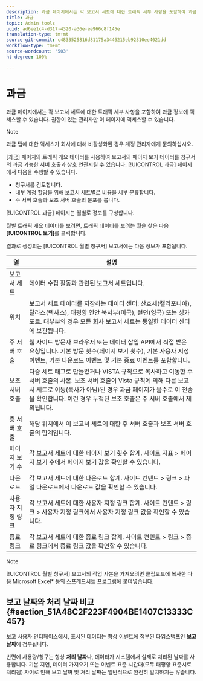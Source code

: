 ```yaml
---
description: 과금 페이지에서는 각 보고서 세트에 대한 트래픽 세부 사항을 포함하여 과금 정보에 액세스할 수 있습니다. 권한이 있는 관리자만 이 페이지에 액세스할 수 있습니다.
title: 과금
topic: Admin tools
uuid: ad6ee1c4-d317-4320-a36e-ee966c8f145e
translation-type: tm+mt
source-git-commit: c4833525816d81175a3446215eb92310ee4021dd
workflow-type: tm+mt
source-wordcount: '503'
ht-degree: 100%

---
```



# 과금

과금 페이지에서는 각 보고서 세트에 대한 트래픽 세부 사항을 포함하여 과금 정보에 액세스할 수 있습니다. 권한이 있는 관리자만 이 페이지에 액세스할 수 있습니다.

>[!NOTE]
>
>과금 탭에 대한 액세스가 회사에 대해 비활성화된 경우 계정 관리자에게 문의하십시오.

[과금] 페이지의 트래픽 개요 데이터를 사용하여 보고서의 페이지 보기 데이터를 청구서의 과금 가능한 서버 호출과 상호 연관시킬 수 있습니다. [!UICONTROL 과금] 페이지에서 다음을 수행할 수 있습니다.

* 청구서를 검토합니다.
* 내부 계정 할당을 위해 보고서 세트별로 비용을 세부 분류합니다.
* 주 서버 호출과 보조 서버 호출의 분포를 봅니다.

[!UICONTROL 과금] 페이지는 월별로 정보를 구성합니다.

월별 트래픽 개요 데이터를 보려면, 트래픽 데이터를 보려는 월을 찾은 다음 **[!UICONTROL 보기]**&#x200B;를 클릭합니다.

결과로 생성되는 [!UICONTROL 월별 청구서] 보고서에는 다음 정보가 포함됩니다.

| 열 | 설명 |
|--- |--- |
| 보고서 세트 | 데이터 수집 활동과 관련된 보고서 세트입니다. |
| 위치 | 보고서 세트 데이터를 저장하는 데이터 센터: 산호세(캘리포니아), 달라스(텍사스), 태평양 연안 북서부(미국), 런던(영국) 또는 싱가포르. 대부분의 경우 모든 회사 보고서 세트는 동일한 데이터 센터에 보관됩니다. |
| 주 서버 호출 | 웹 사이트 방문자 브라우저 또는 데이터 삽입 API에서 직접 받은 요청입니다. 기본 방문 횟수(페이지 보기 횟수), 기본 사용자 지정 이벤트, 기본 다운로드 이벤트 및 기본 종료 이벤트를 포함합니다. |
| 보조 서버 호출 | 다중 세트 태그로 만들었거나 VISTA 규칙으로 복사하고 이동한 주 서버 호출의 사본.  보조 서버 호출이 Vista 규칙에 의해 다른 보고서 세트로 이동(복사가 아님)된 경우 과금 페이지가 음수로 이 전송을 확인합니다. 이런 경우 누적된 보조 호출은 주 서버 호출에서 제외됩니다. |
| 총 서버 호출 | 해당 위치에서 이 보고서 세트에 대한 주 서버 호출과 보조 서버 호출의 합계입니다. |
| 페이지 보기 수 | 각 보고서 세트에 대한 페이지 보기 횟수 합계. 사이트 지표 > 페이지 보기 수에서 페이지 보기 값을 확인할 수 있습니다. |
| 다운로드 | 각 보고서 세트에 대한 다운로드 합계. 사이트 컨텐트 > 링크 > 파일 다운로드에서 다운로드 값을 확인할 수 있습니다. |
| 사용자 지정 링크 | 각 보고서 세트에 대한 사용자 지정 링크 합계. 사이트 컨텐트 > 링크 > 사용자 지정 링크에서 사용자 지정 링크 값을 확인할 수 있습니다. |
| 종료 링크  | 각 보고서 세트에 대한 종료 링크 합계. 사이트 컨텐트 > 링크 > 종료 링크에서 종료 링크 값을 확인할 수 있습니다. |

>[!NOTE]
>
> [!UICONTROL 월별 청구서] 보고서의 작업 사본을 가져오려면 클립보드에 복사한 다음 Microsoft Excel* 등의 스프레드시트 프로그램에 붙여넣습니다.

## 보고 날짜와 처리 날짜 비교 {#section_51A48C2F223F4904BE1407C13333C457}

보고 사용자 인터페이스에서, 표시된 데이터는 항상 이벤트에 첨부된 타임스탬프인 **보고 날짜**&#x200B;에 첨부됩니다.

반면에 사용량/청구는 항상 **처리 날짜**&#x200B;나, 데이터가 시스템에서 실제로 처리된 날짜를 사용합니다. 기본 지연, 데이터 가져오기 또는 이벤트 표준 시간대(모두 태평양 표준시로 처리됨) 차이로 인해 보고 날짜 및 처리 날짜는 일반적으로 완전히 일치하지는 않습니다.
